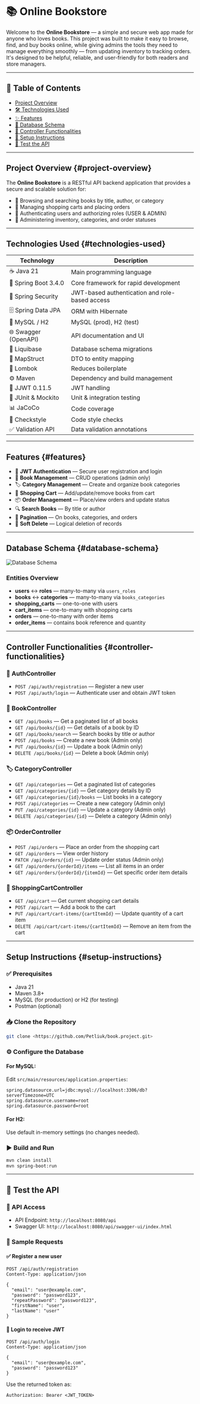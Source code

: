 # 📚 Online Bookstore

Welcome to the  **Online Bookstore** — a simple and secure web app made for anyone who loves books.
This project was built to make it easy to browse, find, and buy books online, while giving admins the tools they need to manage everything smoothly — from updating inventory to tracking orders. It's designed to be helpful, reliable, and user-friendly for both readers and store managers.

---

## 📑 Table of Contents

- [ Project Overview](#project-overview)
- [🛠️ Technologies Used](#technologies-used)
- [✨ Features](#features)
- [🧩 Database Schema](#database-schema)
- [📡 Controller Functionalities](#controller-functionalities)
- [🚀 Setup Instructions](#setup-instructions)
- [🧪 Test the API](#test-the-api)

---

## Project Overview {#project-overview}

The **Online Bookstore** is a RESTful API backend application that provides a secure and scalable solution for:
- 📖 Browsing and searching books by title, author, or category
- 🛒 Managing shopping carts and placing orders
- 🔐 Authenticating users and authorizing roles (USER & ADMIN)
- 🧰 Administering inventory, categories, and order statuses

---

## Technologies Used {#technologies-used}

| Technology | Description |
|-----------|-------------|
| ☕ Java 21 | Main programming language |
| 🚀 Spring Boot 3.4.0 | Core framework for rapid development |
| 🔐 Spring Security | JWT-based authentication and role-based access |
| 🗄️ Spring Data JPA | ORM with Hibernate |
| 🐬 MySQL / H2 | MySQL (prod), H2 (test) |
| 🌐 Swagger (OpenAPI) | API documentation and UI |
| 🧱 Liquibase | Database schema migrations |
| 🔄 MapStruct | DTO to entity mapping |
| 🧹 Lombok | Reduces boilerplate |
| ⚙️ Maven | Dependency and build management |
| 🔑 JJWT 0.11.5 | JWT handling |
| 🧪 JUnit & Mockito | Unit & integration testing |
| 📊 JaCoCo | Code coverage |
| 🧼 Checkstyle | Code style checks |
| ✅ Validation API | Data validation annotations |

---

## Features {#features}

- 🔐 **JWT Authentication** — Secure user registration and login
- 📘 **Book Management** — CRUD operations (admin only)
- 🏷️ **Category Management** — Create and organize book categories
- 🛒 **Shopping Cart** — Add/update/remove books from cart
- 📦 **Order Management** — Place/view orders and update status
- 🔍 **Search Books** — By title or author
- 📄 **Pagination** — On books, categories, and orders
- 🧽 **Soft Delete** — Logical deletion of records

---

## Database Schema {#database-schema}

![Database Schema](diagram.png)

### Entities Overview

- **users** ↔ **roles** — many-to-many via `users_roles`
- **books** ↔ **categories** — many-to-many via `books_categories`
- **shopping_carts** — one-to-one with users
- **cart_items** — one-to-many with shopping carts
- **orders** — one-to-many with order items
- **order_items** — contains book reference and quantity

---

## Controller Functionalities {#controller-functionalities}

### 🔑 AuthController
- `POST /api/auth/registration` — Register a new user
- `POST /api/auth/login` — Authenticate user and obtain JWT token

### 📘 BookController
- `GET /api/books` — Get a paginated list of all books
- `GET /api/books/{id}` — Get details of a book by ID
- `GET /api/books/search` — Search books by title or author
- `POST /api/books` — Create a new book (Admin only)
- `PUT /api/books/{id}` — Update a book (Admin only)
- `DELETE /api/books/{id}` — Delete a book (Admin only)

### 🏷️ CategoryController
- `GET /api/categories` — Get a paginated list of categories
- `GET /api/categories/{id}` — Get category details by ID
- `GET /api/categories/{id}/books` — List books in a category
- `POST /api/categories` — Create a new category (Admin only)
- `PUT /api/categories/{id}` — Update a category (Admin only)
- `DELETE /api/categories/{id}` — Delete a category (Admin only)

### 📦 OrderController
- `POST /api/orders` — Place an order from the shopping cart
- `GET /api/orders` — View order history
- `PATCH /api/orders/{id}` — Update order status (Admin only)
- `GET /api/orders/{orderId}/items` — List all items in an order
- `GET /api/orders/{orderId}/{itemId}` — Get specific order item details

### 🛒 ShoppingCartController
- `GET /api/cart` — Get current shopping cart details
- `POST /api/cart` — Add a book to the cart
- `PUT /api/cart/cart-items/{cartItemId}` — Update quantity of a cart item
- `DELETE /api/cart/cart-items/{cartItemId}` — Remove an item from the cart

---

## Setup Instructions {#setup-instructions}

### ✅ Prerequisites

- Java 21
- Maven 3.8+
- MySQL (for production) or H2 (for testing)
- Postman (optional)

### 📥 Clone the Repository

```bash
git clone <https://github.com/Petliuk/book.project.git>
```

### ⚙️ Configure the Database

#### For MySQL:

Edit `src/main/resources/application.properties`:

```properties
spring.datasource.url=jdbc:mysql://localhost:3306/db?serverTimezone=UTC
spring.datasource.username=root
spring.datasource.password=root
```

#### For H2:

Use default in-memory settings (no changes needed).

### ▶️ Build and Run

```bash
mvn clean install
mvn spring-boot:run
```

---

## 🧪 Test the API

### 📡 API Access

- API Endpoint: `http://localhost:8080/api`
- Swagger UI: `http://localhost:8080/api/swagger-ui/index.html`

### 🧪 Sample Requests

#### ✅ Register a new user

```http
POST /api/auth/registration
Content-Type: application/json

{
  "email": "user@example.com",
  "password": "password123",
  "repeatPassword": "password123",
  "firstName": "user",
  "lastName": "user"
}
```

#### 🔐 Login to receive JWT

```http
POST /api/auth/login
Content-Type: application/json

{
  "email": "user@example.com",
  "password": "password123"
}
```

Use the returned token as:

```http
Authorization: Bearer <JWT_TOKEN>
```